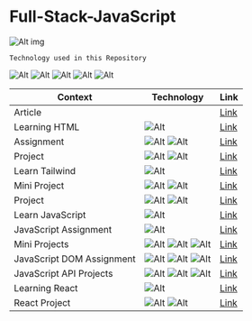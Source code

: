 # Full-Stack-JavaScript

![Alt img](https://img.shields.io/badge/Getting-Started-yellow)

`Technology used in this Repository`

![Alt](https://img.shields.io/badge/-HTML-orange) ![Alt](https://img.shields.io/badge/-CSS-green) ![Alt](https://img.shields.io/badge/-TailwindCss-blue)
![Alt](https://img.shields.io/badge/-JavaScript-brightgreen)
![Alt](https://img.shields.io/badge/-React-9cf)

| Context                   | Technology                                                                                                                                                            | Link                                              |
| ------------------------- | --------------------------------------------------------------------------------------------------------------------------------------------------------------------- | ------------------------------------------------- |
| Article                   |                                                                                                                                                                       | [Link](./Article/Readme.md)                       |
| Learning HTML             | ![Alt](https://img.shields.io/badge/-HTML-orange)                                                                                                                     | [Link](./Learn%20Html)                            |
| Assignment                | ![Alt](https://img.shields.io/badge/-HTML-orange) ![Alt](https://img.shields.io/badge/-CSS-green)                                                                     | [Link](./Assignments)                             |
| Project                   | ![Alt](https://img.shields.io/badge/-HTML-orange) ![Alt](https://img.shields.io/badge/-CSS-green)                                                                     | [Link](./HTML%20CSS%20Projects)                   |
| Learn Tailwind            | ![Alt](https://img.shields.io/badge/-TailwindCss-blue)                                                                                                                | [Link](./Learn%20Tailwind/Readme.md)              |
| Mini Project              | ![Alt](https://img.shields.io/badge/-HTML-orange) ![Alt](https://img.shields.io/badge/-TailwindCss-blue)                                                              | [Link](./TailwindCss%20Mini%20Projects/Readme.md) |
| Project                   | ![Alt](https://img.shields.io/badge/-HTML-orange) ![Alt](https://img.shields.io/badge/-TailwindCss-blue)                                                              | [Link](./HTML%20TailwindCss%20Project/Readme.md)  |
| Learn JavaScript          | ![Alt](https://img.shields.io/badge/-JavaScript-brightgreen)                                                                                                          | [Link](./Learn%20JavaScript)                      |
| JavaScript Assignment     | ![Alt](https://img.shields.io/badge/-JavaScript-brightgreen)                                                                                                          | [Link](./JavaScript%20Assignments)                |
| Mini Projects             | ![Alt](https://img.shields.io/badge/-HTML-orange) ![Alt](https://img.shields.io/badge/-TailwindCss-blue) ![Alt](https://img.shields.io/badge/-JavaScript-brightgreen) | [Link](./JavaScript%20Mini%20Projects)            |
| JavaScript DOM Assignment | ![Alt](https://img.shields.io/badge/-HTML-orange) ![Alt](https://img.shields.io/badge/-CSS-green) ![Alt](https://img.shields.io/badge/-JavaScript-brightgreen)        | [Link](./DOM%20Assignments%202.0%20Batch%20copy)  |
| JavaScript API Projects   | ![Alt](https://img.shields.io/badge/-HTML-orange) ![Alt](https://img.shields.io/badge/-TailwindCss-blue) ![Alt](https://img.shields.io/badge/-JavaScript-brightgreen) | [Link](./JavaScript%20API%20Projects)             |
| Learning React            | ![Alt](https://img.shields.io/badge/-React-9cf)                                                                                                                       | [Link](./Learning%20React)                        |
| React Project             | ![Alt](https://img.shields.io/badge/-React-9cf) ![Alt](https://img.shields.io/badge/-Material%20UI-yellow)                                                            | [Link](./React%20Webiste%20Project/Readme.md)     |
